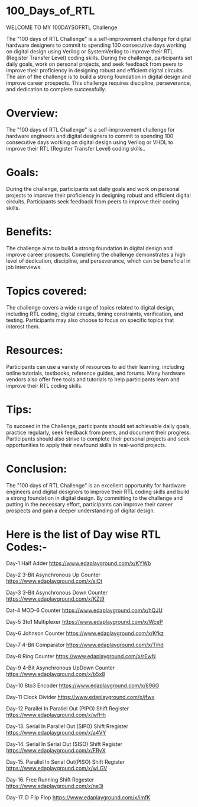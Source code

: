 # 100_Days_of_RTL
WELCOME TO MY 100DAYSOFRTL Challenge

The "100 days of RTL Challenge" is a self-improvement challenge for digital hardware designers to commit to spending 100 consecutive days working on digital design using Verilog or SystemVerilog to improve their RTL (Register Transfer Level) coding skills. During the challenge, participants set daily goals, work on personal projects, and seek feedback from peers to improve their proficiency in designing robust and efficient digital circuits. The aim of the challenge is to build a strong foundation in digital design and improve career prospects. This challenge requires discipline, perseverance, and dedication to complete successfully.

# Overview:
The "100 days of RTL Challenge" is a self-improvement challenge for hardware engineers and digital designers to commit to spending 100 consecutive days working on digital design using Verilog or VHDL to improve their RTL (Register Transfer Level) coding skills..

# Goals:
During the challenge, participants set daily goals and work on personal projects to improve their proficiency in designing robust and efficient digital circuits. Participants seek feedback from peers to improve their coding skills.

# Benefits:
The challenge aims to build a strong foundation in digital design and improve career prospects. Completing the challenge demonstrates a high level of dedication, discipline, and perseverance, which can be beneficial in job interviews.

# Topics covered:
The challenge covers a wide range of topics related to digital design, including RTL coding, digital circuits, timing constraints, verification, and testing. Participants may also choose to focus on specific topics that interest them.

# Resources:
Participants can use a variety of resources to aid their learning, including online tutorials, textbooks, reference guides, and forums. Many hardware vendors also offer free tools and tutorials to help participants learn and improve their RTL coding skills.

# Tips:
To succeed in the Challenge, participants should set achievable daily goals, practice regularly, seek feedback from peers, and document their progress. Participants should also strive to complete their personal projects and seek opportunities to apply their newfound skills in real-world projects.

# Conclusion:
The "100 days of RTL Challenge" is an excellent opportunity for hardware engineers and digital designers to improve their RTL coding skills and build a strong foundation in digital design. By committing to the challenge and putting in the necessary effort, participants can improve their career prospects and gain a deeper understanding of digital design.


# Here is the list of Day wise RTL Codes:-

Day-1 Half Adder  https://www.edaplayground.com/x/KYWb

Day-2 3-Bit Asynchronous Up Counter   https://www.edaplayground.com/x/siCt

Day-3 3-Bit Asynchronous Down Counter   https://www.edaplayground.com/x/KZt9

Dat-4 MOD-6 Counter   https://www.edaplayground.com/x/hQJU

Day-5 3to1 Multiplexer   https://www.edaplayground.com/x/WceP

Day-6 Johnson Counter   https://www.edaplayground.com/x/Kfkz

Day-7 4-Bit Comparator   https://www.edaplayground.com/x/Tihd

Day-8 Ring Counter   https://www.edaplayground.com/x/rEwN

Day-9 4-Bit Asynchronous UpDown Counter   https://www.edaplayground.com/x/b5x8

Day-10 8to3 Encoder   https://www.edaplayground.com/x/896G

Day-11 Clock Divider   https://www.edaplayground.com/x/jfwx

Day-12 Parallel In Parallel Out (PIPO) Shift Register   https://www.edaplayground.com/x/wfHh

Day-13. Serial In Parallel Out (SIPO) Shift Rregister   https://www.edaplayground.com/x/a4VY

Day-14. Serial In Serial Out (SISO) Shift Register   https://www.edaplayground.com/x/FRyX

Day-15. Parallel In Serial Out(PISO) Shift Register    https://www.edaplayground.com/x/wLGV

Day-16. Free Running Shift Regester  https://www.edaplayground.com/x/ne3i

Day-17. D Flip Flop   https://www.edaplayground.com/x/imfK
